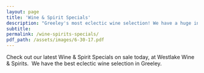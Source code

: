 ```yaml
---
layout: page
title: 'Wine & Spirit Specials'
description: "Greeley's most eclectic wine selection! We have a huge inventory to choose from, both foreign and domestic."
subtitle:
permalink: /wine-spirits-specials/
pdf_path: /assets/images/6-30-17.pdf
---
```



Check out our latest Wine & Spirit Specials on sale today, at Westlake Wine & Spirits.  We have the best eclectic wine selection in Greeley.